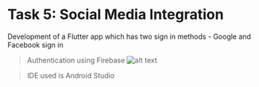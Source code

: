 # Task 5: Social Media Integration

Development of a Flutter app which has two sign in methods - Google and Facebook sign in
> Authentication using Firebase ![alt text](https://firebase.google.com/)

> IDE used is Android Studio
